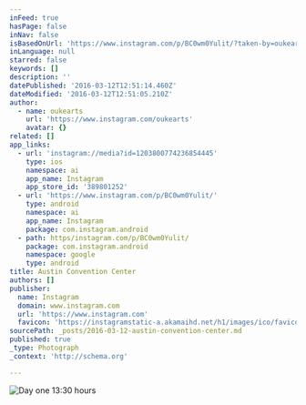 ```yaml
---
inFeed: true
hasPage: false
inNav: false
isBasedOnUrl: 'https://www.instagram.com/p/BC0wm0Yulit/?taken-by=oukearts'
inLanguage: null
starred: false
keywords: []
description: ''
datePublished: '2016-03-12T12:51:14.460Z'
dateModified: '2016-03-12T12:51:05.210Z'
author:
  - name: oukearts
    url: 'https://www.instagram.com/oukearts'
    avatar: {}
related: []
app_links:
  - url: 'instagram://media?id=1203800774236854445'
    type: ios
    namespace: ai
    app_name: Instagram
    app_store_id: '389801252'
  - url: 'https://www.instagram.com/p/BC0wm0Yulit/'
    type: android
    namespace: ai
    app_name: Instagram
    package: com.instagram.android
  - path: https/instagram.com/p/BC0wm0Yulit/
    package: com.instagram.android
    namespace: google
    type: android
title: Austin Convention Center
authors: []
publisher:
  name: Instagram
  domain: www.instagram.com
  url: 'https://www.instagram.com'
  favicon: 'https://instagramstatic-a.akamaihd.net/h1/images/ico/favicon.ico/7cdab0872b15.ico'
sourcePath: _posts/2016-03-12-austin-convention-center.md
published: true
_type: Photograph
_context: 'http://schema.org'

---
```

![Day one 13&colon;30 hours](https://scontent.cdninstagram.com/t51.2885-15/s640x640/sh0.08/e35/12822421_231761670504404_583153361_n.jpg?ig_cache_key=MTIwMzgwMDc3NDIzNjg1NDQ0NQ%3D%3D.2)